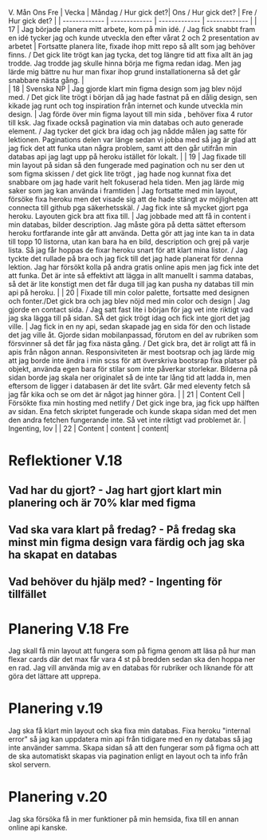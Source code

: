 V. Mån Ons  Fre
| Vecka  | Måndag / Hur gick det?| Ons / Hur gick det? | Fre / Hur gick det? |
| ------------- | ------------- | ------------- | ------------- |
| 17  | Jag började planera mitt arbete, kom på min idé. / Jag fick snabbt fram en idé tycker jag och kunde utveckla den efter vårat 2 och 2 presentation av arbetet | Fortsatte planera lite, fixade ihop mitt repo så allt som jag behöver finns. / Det gick lite trögt kan jag tycka, det tog längre tid att fixa allt än jag trodde. Jag trodde jag skulle hinna börja me figma redan idag. Men jag lärde mig bättre nu hur man fixar ihop grund installationerna så det går snabbare nästa gång. |  
| 18 | Svenska NP  | Jag gjorde klart min figma design som jag blev nöjd med. / Det gick lite trögt i början då jag hade fastnat på en dålig design, sen kikade jag runt och tog inspiration från internet och kunde utveckla min design.  | Jag förde över min figma layout till min sida , behöver fixa 4 rutor till ksk. Jag fixade också pagination via min databas och auto generade element. / Jag tycker det gick bra idag och jag nådde målen jag satte för lektionen. Paginations delen var länge sedan vi jobba med så jag är glad att jag fick det att funka utan några problem, samt att den går utifrån min databas api jag lagt upp på heroku istället för lokalt. |
| 19 | Jag fixade till min layout på sidan så den fungerade med pagination och nu ser den ut som figma skissen / det gick lite trögt , jag hade nog kunnat fixa det snabbare om jag hade varit helt fokuserad hela tiden. Men jag lärde mig saker som jag kan använda i framtiden  | Jag fortsatte med min layout, försöke fixa heroku men det visade sig att de hade stängt av möjligheten att connecta till github pga säkerhetsskäl. / Jag fick inte så mycket gjort pga heroku. Layouten gick bra att fixa till. | Jag jobbade med att få in content i min databas, bilder description. Jag måste göra på detta sättet eftersom heroku fortfarande inte går att använda. Detta gör att jag inte kan ta in data till topp 10 listorna, utan kan bara ha en bild, description och grej på varje lista. Så jag får hoppas de fixar heroku snart för att klart mina listor. / Jag tyckte det rullade på bra och jag fick till det jag hade planerat för denna lektion. Jag har försökt kolla på andra gratis online apis men jag fick inte det att funka. Det är inte så effektivt att lägga in allt manuellt i samma databas, så det är lite konstigt men det får duga till jag kan pusha ny databas till min api på heroku.  |
| 20 | Fixade till min color palette, fortsatte med designen och fonter./Det gick bra och jag blev nöjd med min color och design  | Jag gjorde en contact sida. / Jag satt fast lite i början för jag vet inte riktigt vad jag ska lägga till på sidan. SÅ det gick trögt idag och fick inte gjort det jag ville.  | Jag fick in en ny api, sedan skapade jag en sida för den och listade det jag ville åt. Gjorde sidan mobilanpassad, förutom en del av rubriken som försvinner så det får jag fixa nästa gång. / Det gick bra, det är roligt att få in apis från någon annan. Responsiviteten är mest bootsrap och jag lärde mig att jag borde inte ändra i min scss för att överskriva bootsrap fixa platser på objekt, använda egen bara för stilar som inte påverkar storlekar. Bilderna på sidan borde jag skala ner originalet så de inte tar lång tid att ladda in, men eftersom de ligger i databasen är det lite svårt. Går med eleventy fetch så jag får kika och se om det är något jag hinner göra.  |
| 21 | Content Cell  | Försökte fixa min hosting med netlify / Det gick inge bra, jag fick upp hälften av sidan. Ena fetch skriptet fungerade och kunde skapa sidan med det men den andra fetchen fungerande inte. Så vet inte riktigt vad problemet är. | Ingenting, lov  |
| 22 | Content | content | content|

# Reflektioner V.18
## Vad har du gjort? - Jag hart gjort klart min planering och är 70% klar med figma
## Vad ska vara klart på fredag? - På fredag ska minst min figma design vara färdig och jag ska ha skapat en databas
## Vad behöver du hjälp med? - Ingenting för tillfället

# Planering V.18 Fre
Jag skall få min layout att fungera som på figma genom att läsa på hur man flexar cards där det max får vara 4 st på bredden sedan ska den hoppa ner en rad. Jag vill använda mig av en databas för rubriker och liknande för att göra det lättare att upprepa.
# Planering v.19
Jag ska få klart min layout och ska fixa min databas. Fixa heroku "internal error" så jag kan uppdatera min api från tidigare med en ny databas så jag inte använder samma. Skapa sidan så att den fungerar som på figma och att de ska automatiskt skapas via pagination enligt en layout och ta info från skol servern.

# Planering v.20
 Jag ska försöka få in mer funktioner på min hemsida, fixa till en annan online api kanske.